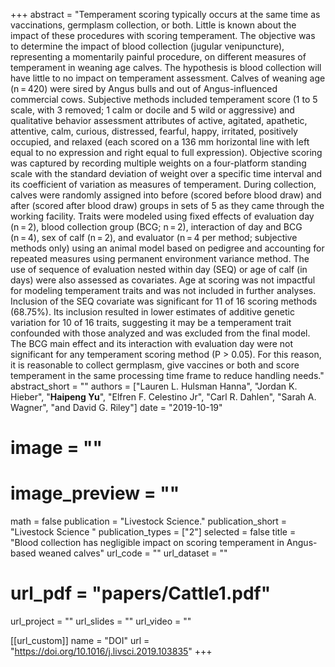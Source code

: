 +++ 
abstract = "Temperament scoring typically occurs at the same time as vaccinations, germplasm collection, or both. Little is known about the impact of these procedures with scoring temperament. The objective was to determine the impact of blood collection (jugular venipuncture), representing a momentarily painful procedure, on different measures of temperament in weaning age calves. The hypothesis is blood collection will have little to no impact on temperament assessment. Calves of weaning age (n = 420) were sired by Angus bulls and out of Angus-influenced commercial cows. Subjective methods included temperament score (1 to 5 scale, with 3 removed; 1 calm or docile and 5 wild or aggressive) and qualitative behavior assessment attributes of active, agitated, apathetic, attentive, calm, curious, distressed, fearful, happy, irritated, positively occupied, and relaxed (each scored on a 136 mm horizontal line with left equal to no expression and right equal to full expression). Objective scoring was captured by recording multiple weights on a four-platform standing scale with the standard deviation of weight over a specific time interval and its coefficient of variation as measures of temperament. During collection, calves were randomly assigned into before (scored before blood draw) and after (scored after blood draw) groups in sets of 5 as they came through the working facility. Traits were modeled using fixed effects of evaluation day (n = 2), blood collection group (BCG; n = 2), interaction of day and BCG (n = 4), sex of calf (n = 2), and evaluator (n = 4 per method; subjective methods only) using an animal model based on pedigree and accounting for repeated measures using permanent environment variance method. The use of sequence of evaluation nested within day (SEQ) or age of calf (in days) were also assessed as covariates. Age at scoring was not impactful for modeling temperament traits and was not included in further analyses. Inclusion of the SEQ covariate was significant for 11 of 16 scoring methods (68.75%). Its inclusion resulted in lower estimates of additive genetic variation for 10 of 16 traits, suggesting it may be a temperament trait confounded with those analyzed and was excluded from the final model. The BCG main effect and its interaction with evaluation day were not significant for any temperament scoring method (P > 0.05). For this reason, it is reasonable to collect germplasm, give vaccines or both and score temperament in the same processing time frame to reduce handling needs."
abstract_short = ""
authors = ["Lauren L. Hulsman Hanna", "Jordan K. Hieber", "__Haipeng Yu__", "Elfren F. Celestino Jr", "Carl R. Dahlen", "Sarah A. Wagner", "and David G. Riley"]
date = "2019-10-19"
# image = ""
# image_preview = ""
math = false
publication = "Livestock Science."
publication_short = "Livestock Science "
publication_types = ["2"]
selected = false
title = "Blood collection has negligible impact on scoring temperament in Angus-based weaned calves"
url_code = ""
url_dataset = ""
# url_pdf = "papers/Cattle1.pdf"
url_project = ""
url_slides = ""
url_video = ""

[[url_custom]]
name = "DOI"
url = "https://doi.org/10.1016/j.livsci.2019.103835"
+++
